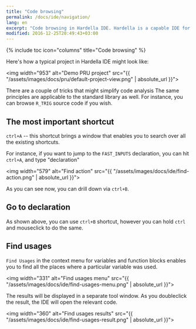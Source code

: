 ```yaml
---
title: "Code browsing"
permalink: /docs/ide/navigation/
lang: en
excerpt: "Code browsing in Hardella IDE. Hardella is a capable IDE for PLC programming in 61131 languages (ST, etc)"
modified: 2016-12-25T20:49:43+03:00
---
```

{% include toc icon="columns" title="Code browsing" %}

Here's how a typical project in Hardella IDE might look like:

 <img width="953" alt="Demo PRU project" src="{{ "/assets/images/docs/pru/default-project-view.png" | absolute_url }}">

There are a couple of tricks that might simplify code analysis
The same principles are applicable to the standard library as well. For instance, you can browse `R_TRIG` source code if you wish.

## The most important shortcut

`ctrl+A` -- this shortcut brings a window that enables you to search over all the existing shortcuts.

For instance, if you want to jump to the `FAST_INPUTS` declaration, you can hit `ctrl+A`, and type "declaration"

 <img width="579" alt="Find action" src="{{ "/assets/images/docs/ide/find-action.png" | absolute_url }}">

As you can see now, you can drill down via `ctrl+B`.

## Go to declaration

As shown above, you can use `ctrl+B` shortcut, however you can hold `ctrl` and mouseclick to do the same.

## Find usages

`Find Usages` in the context menu for variables and function blocks enables you to find all the places where a particular variable was used.

 <img width="331" alt="Find usages menu" src="{{ "/assets/images/docs/ide/find-usages-menu.png" | absolute_url }}">

The results will be displayed in a separate tool window. As you doubleclick the result, the IDE will open the relevant code.

 <img width="360" alt="Find usages results" src="{{ "/assets/images/docs/ide/find-usages-result.png" | absolute_url }}">

